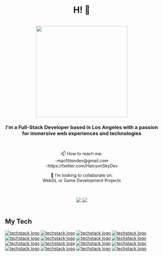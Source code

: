 <h1 align=center>H! 👋</h1> <br />

<section align=center>
<img width=300 src="https://user-images.githubusercontent.com/106866560/195751139-bd2ce168-fb35-4cf8-818a-49bd49be0602.png" />
</section>
<h3 align=center>I'm a Full-Stack Developer based in Los Angeles with a passion for immersive web experiences and technologies</h3> <br />
<p align=center> 📫 How to reach me: <br/> -macfittondev@gmail.com <br /> -https://twitter.com/HalcyonSkyDev</p>
<p align=center>👯 I’m looking to collaborate on: </br>WebGL or Game Development Projects</p> <br/>

</br>
<section align="center">
<img src="https://github-readme-stats.vercel.app/api/wakatime?username=angelplusultra" />
<img  src="https://github-readme-stats.vercel.app/api/top-langs/?username=angelplusultra&hide=CSS,HTML&layout=compact" />
  


</section>
<br /> 




<h2>My Tech</h2>

[![techstack logo](https://readme-components.vercel.app/api?component=logo&fill=black&svgfill=e34c26&logo=HTML5)](https://github.com/harish-sethuraman/readme-components)
[![techstack logo](https://readme-components.vercel.app/api?component=logo&fill=black&logo=CSS3&svgfill=264de4)](https://github.com/harish-sethuraman/readme-components)
[![techstack logo](https://readme-components.vercel.app/api?component=logo&fill=black&logo=javascript&svgfill=f0db4f)](https://github.com/harish-sethuraman/readme-components)
[![techstack logo](https://readme-components.vercel.app/api?component=logo&fill=black&logo=typescript&svgfill=007acc)](https://github.com/harish-sethuraman/readme-components)
[![techstack logo](https://readme-components.vercel.app/api?component=logo&logo=EJS&fill=black&svgfill=EA7600)](https://github.com/harish-sethuraman/readme-components)
[![techstack logo](https://readme-components.vercel.app/api?component=logo&fill=black&logo=react&svgfill=15d8fe)](https://github.com/harish-sethuraman/readme-components)
[![techstack logo](https://readme-components.vercel.app/api?component=logo&fill=black&svgfill=659b60&logo=node.js)](https://github.com/harish-sethuraman/readme-components)
[![techstack logo](https://readme-components.vercel.app/api?component=logo&logo=mongoDB&fill=black&svgfill=3FA037)](https://github.com/harish-sethuraman/readme-components)
[![techstack logo](https://readme-components.vercel.app/api?component=logo&logo=TailwindCSS&fill=black&svgfill=3490dc)](https://github.com/harish-sethuraman/readme-components)
[![techstack logo](https://readme-components.vercel.app/api?component=logo&logo=Sass&fill=black&svgfill=EA7600)](https://github.com/harish-sethuraman/readme-components)
[![techstack logo](https://readme-components.vercel.app/api?component=logo&logo=Webpack&fill=black&svgfill=8ED5FA)](https://github.com/harish-sethuraman/readme-components)
[![techstack logo](https://readme-components.vercel.app/api?component=logo&logo=Blender&fill=black&svgfill=EA7600)](https://github.com/harish-sethuraman/readme-components)
[![techstack logo](https://readme-components.vercel.app/api?component=logo&logo=WebGL&fill=black&svgfill=EA7600)](https://github.com/harish-sethuraman/readme-components)
[![techstack logo](https://readme-components.vercel.app/api?component=logo&logo=UnrealEngine&fill=black&svgfill=EA7600)](https://github.com/harish-sethuraman/readme-components)
[![techstack logo](https://readme-components.vercel.app/api?component=logo&logo=AdobePremierePro&fill=black&svgfill=EA7600)](https://github.com/harish-sethuraman/readme-components)
[![techstack logo](https://readme-components.vercel.app/api?component=logo&logo=AbletonLive&fill=black&svgfill=EA7600)](https://github.com/harish-sethuraman/readme-components)










<!--
**angelplusultra/angelplusultra** is a ✨ _special_ ✨ repository because its `README.md` (this file) appears on your GitHub profile.

Here are some ideas to get you started:

- 🔭 I’m currently working on ...
- 🌱 I’m currently learning ...
- 👯 I’m looking to collaborate on ...
- 🤔 I’m looking for help with ...
- 💬 Ask me about ...
- 📫 How to reach me: ...
- 😄 Pronouns: ...
- ⚡ Fun fact: ...
-->

